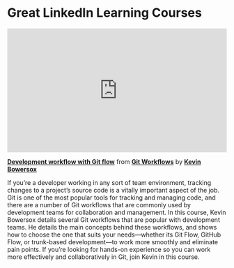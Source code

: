 <h1>Great LinkedIn Learning Courses</h1>

<div style="position:relative;height:0;padding-bottom:56.25%"><iframe width="640" height="360" src="https://www.linkedin.com/learning/embed/git-workflows/development-workflow-with-git-flow?autoplay=false&claim=AQE-r0GCTCZ9sAAAAYxgP3Qq3xIja4BJ7NUnmbNefGg7vj1rC1JpPLtF-FzHC0HJ093YdPTBYskthzZ6lYY6CEfIsgvCRXDQv4bqNBO9QZZ9H2cQfr7Yqze90YMUOGM9-xUji3IV5U8wZeaJEpOkNYJQFad_j5zl3gYS9UufBhdJ27wHJDMws4633w27xGTgVVAC7DjYp4FHgXmkl7kmhSYFPXaoDerurWo7438dIzsxoGEuDBtvM2eZqXSRZcDSY3W0nbfEwJQ5GAq9K5wPKLfFyAtka5CtGUvjEfLFsgl3k6NF_guI03xd-hlUU6r3yJaQBKz9dMuxtkXDLhY6bz-jGs6X-5QLWzht-k9ycoDhXDS3S78Am7ud3GtQdRuL4NoU-VJhpsP6UhRN897BFpi2tBxuJ_-45vbYjOcgbV02C5P3auBwDG9BMzXpzyH20V0GZ8G2alrnPNl_XibVYtm2DEsHDUbAWWIGzAkPkYdL7-96tgybSHjeh504elAnqAzSzUiXaRyTzwj0X3CyMEPrzeCoNPcNAyQRYAOPEQxpTSFEir1cNrBYsmlcjyQO0j1-xh5AFKsoxiS0ay2UIDy23LvF1-a_sT30oNU6jzcOepH14qIicKYn9lmTgcXzXko7KNc9qVNCoyi5xyh7xICi2CcMXpRv0DSgmqBkIuGuJYunPuMcBzHU-K_oaehZUiL9xkWsu_l8xpbZaDGyqf4IEZ-iDeADSHzgl8WoXs0kBNRrsYeStlY9vY4qaOJOOikxS7_SkO55tIv8E9BlSigHEiNcFmf2oAjxLvHnmI1W_OkmCWmSfjSnoQBkOaj0pK4XtvjlC6QChYJjzlDS1XwEH1Bj22qUjlXbVHgIiSIz5El-BwdHCXRdEAXRpX5JqZEpzoHC1vUu-fBWYxzXCrL4ZD4NCtLgV-ft3E4yeybbKakXTmYGR5K-Q6RJ-GW5V6MbnnuzJAqgxF6jmFH6LWlgPXk9Fb7E7MwX26kCyWtZ8a2G6JpP0THbNZVC4wraRcwWD2vMB9Ax-ZFYkm_dZtCIJRkbItXR-gTsahIC-_GVhC9TiNc5AebSjfgYgFH3-Uqyl4f9SqTZE28YIfJAIhhCu5MZdmB0ZEv26X3qiwjjZouVx8qs-WrTJD_zZMv9KhiKxIaN6JyEcN1gTrXcd0SPoqYaZ0dnULwoiUB-d8j5lD0FH05jl7oD_Z0Isa-LCn0J8ICOoM6-YbMZPDNr_AYJhga3G-hV" mozallowfullscreen="true" webkitallowfullscreen="true" allowfullscreen="true" frameborder="0" style="position:absolute;width:100%;height:100%;left:0"></iframe></div><p><strong><a href="https://www.linkedin.com/learning/git-workflows/development-workflow-with-git-flow?trk=embed_lil">Development workflow with Git flow</a></strong> from <strong><a href="https://www.linkedin.com/learning/git-workflows?trk=embed_lil">Git Workflows</a></strong> by <strong><a href="https://www.linkedin.com/learning/instructors/kevin-bowersox?trk=embed_lil">Kevin Bowersox</a></strong></p>

If you’re a developer working in any sort of team environment, tracking changes to a project’s source code is a vitally important aspect of the job. Git is one of the most popular tools for tracking and managing code, and there are a number of Git workflows that are commonly used by development teams for collaboration and management. In this course, Kevin Bowersox details several Git workflows that are popular with development teams. He details the main concepts behind these workflows, and shows how to choose the one that suits your needs—whether its Git Flow, GitHub Flow, or trunk-based development—to work more smoothly and eliminate pain points. If you’re looking for hands-on experience so you can work more effectively and collaboratively in Git, join Kevin in this course.
